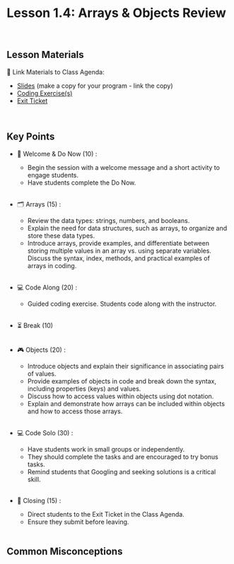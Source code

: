 # Lesson 1.4: Arrays & Objects Review

<br>

## Lesson Materials

📖 Link Materials to Class Agenda:
- [Slides](https://docs.google.com/presentation/d/1f1dD_jcoVwcrE-Mj2Ef2HeEi0X3t1wGXtqC_BkwBwUI/edit?usp=sharing) (make a copy for your program - link the copy)
- [Coding Exercise(s)](https://github.com/itscodenation/flw2-u1l4-23-24-student-exercises)
- [Exit Ticket](https://forms.gle/mFgYUw4McnJC2zkNA)

<br>

## Key Points

- 👋 Welcome & Do Now (10) :
    - Begin the session with a welcome message and a short activity to engage students.
    - Have students complete the Do Now.<br><br>

- 🗂️ Arrays (15) :
    - Review the data types: strings, numbers, and booleans.
    - Explain the need for data structures, such as arrays, to organize and store these data types.
    - Introduce arrays, provide examples, and differentiate between storing multiple values in an array vs. using separate variables.
    Discuss the syntax, index, methods, and practical examples of arrays in coding.<br><br>

- 💻 Code Along (20) :
    - Guided coding exercise. Students code along with the instructor.<br><br>

- ⏳ Break (10)<br><br>

- 🎮 Objects (20) :
    - Introduce objects and explain their significance in associating pairs of values.
    - Provide examples of objects in code and break down the syntax, including properties (keys) and values.
    - Discuss how to access values within objects using dot notation.
    - Explain and demonstrate how arrays can be included within objects and how to access those arrays.<br><br>

- 💻 Code Solo (30) :
    - Have students work in small groups or independently.
    - They should complete the tasks and are encouraged to try bonus tasks.
    - Remind students that Googling and seeking solutions is a critical skill.<br><br>

- 👋 Closing (15) :
    - Direct students to the Exit Ticket in the Class Agenda.
    - Ensure they submit before leaving.<br><br>


## Common Misconceptions
